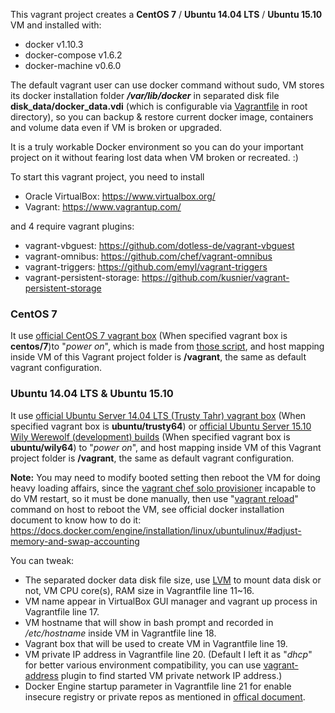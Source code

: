 This vagrant project creates a **CentOS 7** / **Ubuntu 14.04 LTS** / **Ubuntu 15.10** VM and installed with:

-	docker v1.10.3
-	docker-compose v1.6.2
-	docker-machine v0.6.0

The default vagrant user can use docker command without sudo, VM stores its docker installation folder ***/var/lib/docker*** in separated disk file **disk_data/docker_data.vdi** (which is configurable via [Vagrantfile](https://www.vagrantup.com/docs/vagrantfile/index.html) in root directory), so you can backup & restore current docker image, containers and volume data even if VM is broken or upgraded.

It is a truly workable Docker environment so you can do your important project on it without fearing lost data when VM broken or recreated. :)

To start this vagrant project, you need to install

-	Oracle VirtualBox: https://www.virtualbox.org/
-	Vagrant: https://www.vagrantup.com/

and 4 require vagrant plugins:

-	vagrant-vbguest: https://github.com/dotless-de/vagrant-vbguest
-	vagrant-omnibus: https://github.com/chef/vagrant-omnibus
-	vagrant-triggers: https://github.com/emyl/vagrant-triggers
-	vagrant-persistent-storage: https://github.com/kusnier/vagrant-persistent-storage

### CentOS 7

It use [official CentOS 7 vagrant box](https://vagrantcloud.com/centos/boxes/7) (When specified vagrant box is **centos/7**)to "*power on*", which is made from [those script](https://github.com/CentOS/sig-cloud-instance-build/tree/master/vagrant), and host mapping inside VM of this Vagrant project folder is **/vagrant**, the same as default vagrant configuration.

### Ubuntu 14.04 LTS & Ubuntu 15.10

It use [official Ubuntu Server 14.04 LTS (Trusty Tahr) vagrant box](https://vagrantcloud.com/ubuntu/boxes/trusty64) (When specified vagrant box is **ubuntu/trusty64**) or [official Ubuntu Server 15.10 Wily Werewolf (development) builds](https://vagrantcloud.com/ubuntu/boxes/wily64) (When specified vagrant box is **ubuntu/wily64**) to "*power on*", and host mapping inside VM of this Vagrant project folder is **/vagrant**, the same as default vagrant configuration.

**Note:** You may need to modify booted setting then reboot the VM for doing heavy loading affairs, since the [vagrant chef solo provisioner](https://www.vagrantup.com/docs/provisioning/chef_solo.html) incapable to do VM restart, so it must be done manually, then use "[vagrant reload](https://www.vagrantup.com/docs/cli/reload.html)" command on host to reboot the VM, see official docker installation document to know how to do it: https://docs.docker.com/engine/installation/linux/ubuntulinux/#adjust-memory-and-swap-accounting

You can tweak:

-	The separated docker data disk file size, use [LVM](https://en.wikipedia.org/wiki/Logical_Volume_Manager_%28Linux%29) to mount data disk or not, VM CPU core(s), RAM size in Vagrantfile line 11~16.
- VM name appear in VirtualBox GUI manager and vagrant up process in Vagrantfile line 17.
- VM hostname that will show in bash prompt and recorded in */etc/hostname* inside VM in Vagrantfile line 18.
- Vagrant box that will be used to create VM in Vagrantfile line 19.
-	VM private IP address in Vagrantfile line 20. (Default I left it as "*dhcp*" for better various environment compatibility, you can use [vagrant-address](https://github.com/mkuzmin/vagrant-address) plugin to find started VM private network IP address.)
-	Docker Engine startup parameter in Vagrantfile line 21 for enable insecure registry or private repos as mentioned in [offical document](https://docs.docker.com/registry/insecure/).
